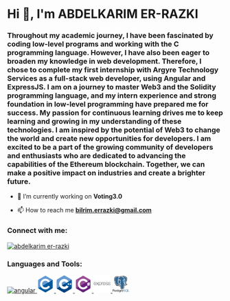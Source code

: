 <h1>Hi 👋, I'm ABDELKARIM ER-RAZKI</h1>
<h3>Throughout my academic journey, I have been fascinated by coding low-level programs and working with the C programming language. However, I have also been eager to broaden my knowledge in web development. Therefore, I chose to complete my first internship with Argyre Technology Services as a full-stack web developer, using Angular and ExpressJS.
I am on a journey to master Web3 and the Solidity programming language, and my intern experience and strong foundation in low-level programming have prepared me for success. My passion for continuous learning drives me to keep learning and growing in my understanding of these technologies.
I am inspired by the potential of Web3 to change the world and create new opportunities for developers. I am excited to be a part of the growing community of developers and enthusiasts who are dedicated to advancing the capabilities of the Ethereum blockchain. Together, we can make a positive impact on industries and create a brighter future.</h3>

- 🔭 I’m currently working on **Voting3.0**

- 📫 How to reach me **bilrim.errazki@gmail.com**

<h3 align="left">Connect with me:</h3>
<p align="left">
<a href="https://linkedin.com/in/abdelkarim er-razki" target="blank"><img align="center" src="https://raw.githubusercontent.com/rahuldkjain/github-profile-readme-generator/master/src/images/icons/Social/linked-in-alt.svg" alt="abdelkarim er-razki" height="30" width="40" /></a>
</p>

<h3 align="left">Languages and Tools:</h3>
<p align="left"> <a href="https://angular.io" target="_blank" rel="noreferrer"> <img src="https://angular.io/assets/images/logos/angular/angular.svg" alt="angular" width="40" height="40"/> </a> <a href="https://www.cprogramming.com/" target="_blank" rel="noreferrer"> <img src="https://raw.githubusercontent.com/devicons/devicon/master/icons/c/c-original.svg" alt="c" width="40" height="40"/> </a> <a href="https://www.w3schools.com/cpp/" target="_blank" rel="noreferrer"> <img src="https://raw.githubusercontent.com/devicons/devicon/master/icons/cplusplus/cplusplus-original.svg" alt="cplusplus" width="40" height="40"/> </a> <a href="https://www.w3schools.com/cs/" target="_blank" rel="noreferrer"> <img src="https://raw.githubusercontent.com/devicons/devicon/master/icons/csharp/csharp-original.svg" alt="csharp" width="40" height="40"/> </a> <a href="https://expressjs.com" target="_blank" rel="noreferrer"> <img src="https://raw.githubusercontent.com/devicons/devicon/master/icons/express/express-original-wordmark.svg" alt="express" width="40" height="40"/> </a> <a href="https://www.postgresql.org" target="_blank" rel="noreferrer"> <img src="https://raw.githubusercontent.com/devicons/devicon/master/icons/postgresql/postgresql-original-wordmark.svg" alt="postgresql" width="40" height="40"/> </a> </p>
